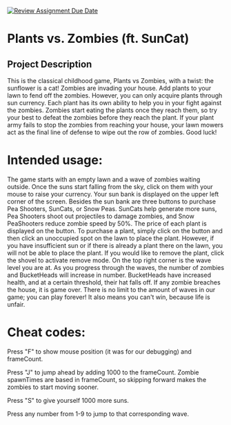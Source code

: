 [![Review Assignment Due Date](https://classroom.github.com/assets/deadline-readme-button-22041afd0340ce965d47ae6ef1cefeee28c7c493a6346c4f15d667ab976d596c.svg)](https://classroom.github.com/a/YxXKqIeT)

# Plants vs. Zombies (ft. SunCat)

## Project Description

This is the classical childhood game, Plants vs Zombies, with a twist: the sunflower is a cat!
Zombies are invading your house. Add plants to your lawn to fend off the zombies. However, you can only acquire plants through sun currency. Each plant has its own ability to help you in your fight against the zombies. Zombies start eating the plants once they reach them, so try your best to defeat the zombies before they reach the plant. If your plant army fails to stop the zombies from reaching your house, your lawn mowers act as the final line of defense to wipe out the row of zombies. Good luck!

# Intended usage:

The game starts with an empty lawn and a wave of zombies waiting outside. Once the suns start falling from the sky, click on them with your mouse to raise your currency. Your sun bank is displayed on the upper left corner of the screen. Besides the sun bank are three buttons to purchase Pea Shooters, SunCats, or Snow Peas. SunCats help generate more suns, Pea Shooters shoot out projectiles to damage zombies, and Snow PeaShooters reduce zombie speed by 50%. The price of each plant is displayed on the button. To purchase a plant, simply click on the button and then click an unoccupied spot on the lawn to place the plant. However, if you have insufficient sun or if there is already a plant there on the lawn, you will not be able to place the plant. If you would like to remove the plant, click the shovel to activate remove mode. On the top right corner is the wave level you are at. As you progress through the waves, the number of zombies and BucketHeads will increase in number. BucketHeads have increased health, and at a certain threshold, their hat falls off. If any zombie breaches the house, it is game over. There is no limit to the amount of waves in our game; you can play forever! It also means you can't win, because life is unfair. 

# Cheat codes:

Press "F" to show mouse position (it was for our debugging) and frameCount.

Press "J" to jump ahead by adding 1000 to the frameCount. Zombie spawnTimes are based in frameCount, so skipping forward makes the zombies to start moving sooner.

Press "S" to give yourself 1000 more suns.

Press any number from 1-9 to jump to that corresponding wave. 
